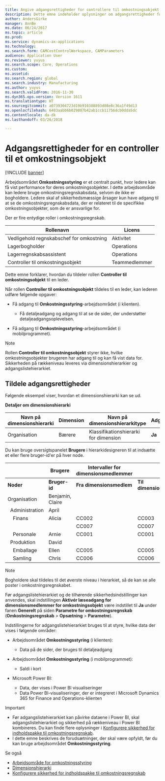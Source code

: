 ```yaml
---
title: Angive adgangsrettigheder for controllere til omkostningsobjekt
description: Dette emne indeholder oplysninger om adgangsrettigheder for controllere til omkostningsobjekter.
author: AndersGirke
manager: AnnBe
ms.date: 06/24/2017
ms.topic: article
ms.prod: 
ms.service: dynamics-ax-applications
ms.technology: 
ms.search.form: CAMCostControlWorkspace, CAMParameters
audience: Application User
ms.reviewer: yuyus
ms.search.scope: Core, Operations
ms.custom: 
ms.assetid: 
ms.search.region: global
ms.search.industry: Manufacturing
ms.author: yuyus
ms.search.validFrom: 2016-11-30
ms.dyn365.ops.version: Version 1611
ms.translationtype: HT
ms.sourcegitcommit: a0739304723d19b910388893d08e8c36a1f49d13
ms.openlocfilehash: 6403aabb6b029807b42ab1ccb11756dcb0dda5dc
ms.contentlocale: da-dk
ms.lasthandoff: 03/26/2018

---
```


# <a name="access-rights-of-a-cost-object-controller"></a>Adgangsrettigheder for en controller til et omkostningsobjekt

[!INCLUDE [banner](../includes/banner.md)]

Arbejdsområdet **Omkostningsstyring** er et centralt punkt, hvor ledere kan få vist performance for deres omkostningsobjekter. I dette arbejdsområde kan ledere bruge omkostningsregnskabsdata, selvom de ikke er bogholdere. Ledere skal af sikkerhedsmæssige årsager kun have adgang til at se de omkostningsregnskabsdata, der er relateret til de specifikke omkostningsobjekter, som de er ansvarlige for.

Der er fire entydige roller i omkostningsregnskab.

| Rollenavn               | Licens      |
|-------------------------|--------------|
| Vedligehold regnskabschef for omkostning | Aktivitet     |
| Lagerbogholder         | Operations   |
| Lagerregnskabsassistent   | Operations   |
| Controller til omkostningsobjekt  | Teammedlemmer |

Dette emne forklarer, hvordan du tildeler rollen **Controller til omkostningsobjekt** til en leder.

Når rollen **Controller til omkostningsobjekt** tildeles til en leder, kan lederen udføre følgende opgaver:

- Få adgang til **Omkostningsstyring**-arbejdsområdet (i klienten).

    - Få detaljeadgang og adgang til at se de sider, der understøtter detaljeadgangsoplevelsen.

- Få adgang til **Omkostningsstyring**-arbejdsområdet (i mobilprogrammet).

> [!NOTE]
> Rollen **Controller til omkostningsobjekt** styrer ikke, hvilke omkostningsobjekter brugeren har adgang til og kan få vist data for. Sikkerheden på rækkeniveau leveres via dimensionshierarkier og adgangslistehierarkiet.

## <a name="grant-access-rights"></a>Tildele adgangsrettigheder
Følgende eksempel viser, hvordan et dimensionshierarki kan se ud.

**Detaljer om dimensionshierarki**

| Navn på dimensionshierarki | Dimension    | Navn på dimensionshierarkitype      | Adgangslistehierarki |
|--------------------------|--------------|------------------------------------|-----------------------|
| Organisation             | Bærere | Klassifikationshierarki for dimension | **Ja**               |

Du kan bruge oversigtspanelet **Brugere** i hierarkidesigneren til at indsætte et eller flere bruger-id'er på hver node.

|                                   | Brugere            | Intervaller for dimensionsmedlemmer   |                         |
|-----------------------------------|------------------|---------------------------|-------------------------|
| **Noder**                         | **Bruger-id**      | **Fra dimensionsmedlem** | **Til dimensionsmedlem** |
| Organisation                      | Benjamin, Claire |                           |                         |
| &nbsp;&nbsp;Administration                 | April            |                           |                         |
| &nbsp;&nbsp;&nbsp;&nbsp;Finans   | Alicia           | CC002                     | CC003                   |
|                                   |                  | CC007                     | CC007                   |
| &nbsp;&nbsp;&nbsp;&nbsp;Personale        | Arnie            | CC001                     | CC001                   |
| &nbsp;&nbsp;Produktion            | David            |                           |                         |
| &nbsp;&nbsp;&nbsp;&nbsp;Emballage | Ellen            | CC005                     | CC005                   |
| &nbsp;&nbsp;&nbsp;&nbsp;Samling  | Chris            | CC006                     | CC006                   |

> [!NOTE]
> Bogholdere skal tildeles til det øverste niveau i hierarkiet, så de kan se alle poster i omkostningsregnskabet.

Før adgangslistehierarkiet og de tilhørende sikkerhedsindstillinger kan anvendes, skal indstillingen **Aktivér læseadgang for dimensionsmedlemmer for omkostningsobjekt** være indstillet til **Ja** under fanen **Generelt** på siden **Parametre for omkostningsregnskab** (**Omkostningsregnskab** > **Opsætning** > **Parametre**).

Indstillingerne for adgangslistehierarkiet bruges til at styre, hvilke data der vises i følgende områder:

- Arbejdsområdet **Omkostningsstyring** (i klienten):

    - Data på de sider, der bruges til detaljeadgang

- Arbejdsområdet **Omkostningsstyring** (i mobilprogrammet):

    - Saldi i kort

- Microsoft Power BI:

    - Data, der vises i Power BI visualiseringer
    - Data Power BI-visualiseringer, der er integreret i Microsoft Dynamics 365 for Finance and Operations-klienten

> [!IMPORTANT]
> - Før adgangslistehierarkiet kan påvirke dataene i Power BI, skal adgangslistehierarkiet og sikkerhed på rækkeniveau i Power BI kombineres. Du kan finde flere oplysninger i [Konfigurere sikkerhed for indholdspakke til omkostningsregnskab](../../dev-itpro/analytics/setup-security-cost-accounting-content-pack.md).
> - I dette emne beskrives de forudsætninger, der skal være opfyldt, før du kan bruge arbejdsområdet **Omkostningsstyring**.

Se også

- [Arbejdsområde for omkostningsstyring](cost-control-workspace.md)
- [Dimensionshierarki](dimension-hierarchy.md)
- [Konfigurere sikkerhed for indholdspakke til omkostningsregnskab](../../dev-itpro/analytics/setup-security-cost-accounting-content-pack.md)

